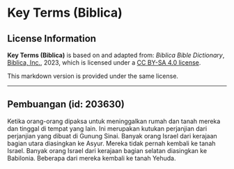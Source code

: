 # Key Terms (Biblica)

## License Information

**Key Terms (Biblica)** is based on and adapted from: _Biblica Bible Dictionary_, [Biblica, Inc.](https://www.biblica.com/), 2023, which is licensed under a [CC BY-SA 4.0 license](https://creativecommons.org/licenses/by-sa/4.0/legalcode.en).

This markdown version is provided under the same license.



--------------------------------

## Pembuangan (id: 203630)

Ketika orang\-orang dipaksa untuk meninggalkan rumah dan tanah mereka dan tinggal di tempat yang lain. Ini merupakan kutukan perjanjian dari perjanjian yang dibuat di Gunung Sinai. Banyak orang Israel dari kerajaan bagian utara diasingkan ke Asyur. Mereka tidak pernah kembali ke tanah Israel. Banyak orang Israel dari kerajaan bagian selatan diasingkan ke Babilonia. Beberapa dari mereka kembali ke tanah Yehuda.


